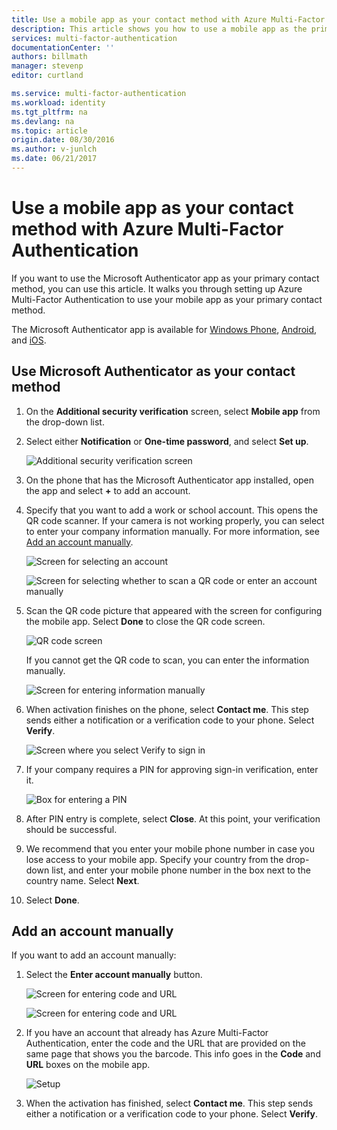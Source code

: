 ```yaml
---
title: Use a mobile app as your contact method with Azure Multi-Factor Authentication | Azure
description: This article shows you how to use a mobile app as the primary contact method for Azure Multi-Factor Authentication.
services: multi-factor-authentication
documentationCenter: ''
authors: billmath
manager: stevenp
editor: curtland

ms.service: multi-factor-authentication
ms.workload: identity
ms.tgt_pltfrm: na
ms.devlang: na
ms.topic: article
origin.date: 08/30/2016
ms.author: v-junlch
ms.date: 06/21/2017
---
```


# Use a mobile app as your contact method with Azure Multi-Factor Authentication

If you want to use the Microsoft Authenticator app as your primary contact method, you can use this article.  It walks you through setting up Azure Multi-Factor Authentication to use your mobile app as your primary contact method.

The Microsoft Authenticator app is available for [Windows Phone](http://go.microsoft.com/fwlink/?Linkid=825071), [Android](http://go.microsoft.com/fwlink/?Linkid=825072), and [iOS](http://go.microsoft.com/fwlink/?Linkid=825073).

## Use Microsoft Authenticator as your contact method

1. On the **Additional security verification** screen, select **Mobile app** from the drop-down list.
2. Select either **Notification** or **One-time password**, and select **Set up**.

    ![Additional security verification screen](./media/multi-factor-authentication-end-user-first-time-mobile-app/mobileapp.png)

3. On the phone that has the Microsoft Authenticator app installed, open the app and select **+** to add an account.
4. Specify that you want to add a work or school account. This opens the QR code scanner. If your camera is not working properly, you can select to enter your company information manually. For more information, see [Add an account manually](#add-an-account-manually).

    ![Screen for selecting an account](./media/multi-factor-authentication-end-user-first-time-mobile-app/scan.png)

    ![Screen for selecting whether to scan a QR code or enter an account manually](./media/multi-factor-authentication-end-user-first-time-mobile-app/scan4.png)

5. Scan the QR code picture that appeared with the screen for configuring the mobile app.  Select **Done** to close the QR code screen.  

    ![QR code screen](./media/multi-factor-authentication-end-user-first-time-mobile-app/scan2.png)

    If you cannot get the QR code to scan, you can enter the information manually.

    ![Screen for entering information manually](./media/multi-factor-authentication-end-user-first-time-mobile-app/barcode.png)

6. When activation finishes on the phone, select **Contact me**.  This step sends either a notification or a verification code to your phone.  Select **Verify**.

    ![Screen where you select Verify to sign in](./media/multi-factor-authentication-end-user-first-time-mobile-app/verify.png)

7. If your company requires a PIN for approving sign-in verification, enter it.

    ![Box for entering a PIN](./media/multi-factor-authentication-end-user-first-time-mobile-app/scan3.png)

8. After PIN entry is complete, select **Close**.  At this point, your verification should be successful.
9. We recommend that you enter your mobile phone number in case you lose access to your mobile app. Specify your country from the drop-down list, and enter your mobile phone number in the box next to the country name. Select **Next**.
10. Select **Done**.

## Add an account manually
If you want to add an account manually:

1. Select the **Enter account manually** button.  

    ![Screen for entering code and URL](./media/multi-factor-authentication-end-user-first-time-mobile-app/addaccount.png)

    ![Screen for entering code and URL](./media/multi-factor-authentication-end-user-first-time-mobile-app/addaccount2.png)

2. If you have an account that already has Azure Multi-Factor Authentication, enter the code and the URL that are provided on the same page that shows you the barcode. This info goes in the **Code** and **URL** boxes on the mobile app.

    ![Setup](./media/multi-factor-authentication-end-user-first-time-mobile-app/barcode2.png)

3. When the activation has finished, select **Contact me**. This step sends either a notification or a verification code to your phone. Select **Verify**.